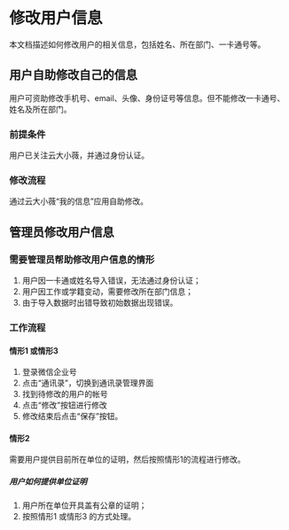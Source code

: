 # 修改用户信息

本文档描述如何修改用户的相关信息，包括姓名、所在部门、一卡通号等。

## 用户自助修改自己的信息
用户可资助修改手机号、email、头像、身份证号等信息。但不能修改一卡通号、姓名及所在部门。
### 前提条件

用户已关注云大小薇，并通过身份认证。

### 修改流程

通过云大小薇“我的信息”应用自助修改。


## 管理员修改用户信息

### 需要管理员帮助修改用户信息的情形

1. 用户因一卡通或姓名导入错误，无法通过身份认证；
2. 用户因工作或学籍变动，需要修改所在部门信息；
3. 由于导入数据时出错导致初始数据出现错误。

### 工作流程

#### 情形1 或情形3

1. 登录微信企业号
2. 点击“通讯录”，切换到通讯录管理界面
3. 找到待修改的用户的帐号
4. 点击“修改”按钮进行修改
5. 修改结束后点击“保存”按钮。

#### 情形2

需要用户提供目前所在单位的证明，然后按照情形1的流程进行修改。

##### 用户如何提供单位证明

1. 用户所在单位开具盖有公章的证明；
2. 按照情形1 或情形3 的方式处理。